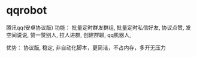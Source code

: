 # qqrobot
腾讯qq(安卓协议版)
功能：
批量定时群发群组,
批量定时私信好友,
协议点赞,
发空间说说,
赞一赞别人,
拉人进群,
创建群聊,
qq机器人,

优势：
协议版,
稳定,
非自动化脚本，更简洁，不占内存，多开无压力
